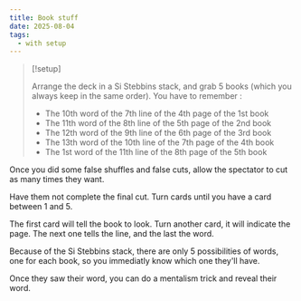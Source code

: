 ```yaml
---
title: Book stuff
date: 2025-08-04
tags:
  - with setup
---
```


> [!setup]
>
> Arrange the deck in a Si Stebbins stack, and grab 5 books (which you always keep in the same order). You have to remember :
>
> - The 10th word of the 7th line of the 4th page of the 1st book
> - The 11th word of the 8th line of the 5th page of the 2nd book
> - The 12th word of the 9th line of the 6th page of the 3rd book
> - The 13th word of the 10th line of the 7th page of the 4th book
> - The 1st word of the 11th line of the 8th page of the 5th book

Once you did some false shuffles and false cuts, allow the spectator to cut as many times they want.

Have them not complete the final cut. Turn cards until you have a card between 1 and 5.

The first card will tell the book to look. Turn another card, it will indicate the page. The next one tells the line, and the last the word.

Because of the Si Stebbins stack, there are only 5 possibilities of words, one for each book, so you immediatly know which one they'll have.

Once they saw their word, you can do a mentalism trick and reveal their word.